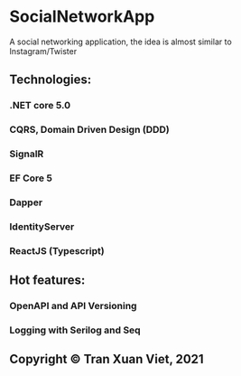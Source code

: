 # SocialNetworkApp
A social networking application, the idea is almost similar to Instagram/Twister

## Technologies:
### .NET core 5.0
### CQRS, Domain Driven Design (DDD)
### SignalR
### EF Core 5
### Dapper
### IdentityServer
### ReactJS (Typescript)

## Hot features:
### OpenAPI and API Versioning
### Logging with Serilog and Seq


## Copyright © Tran Xuan Viet, 2021
